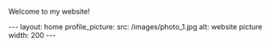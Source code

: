
<p>
  Welcome to my website!
</p>
---
layout: home
profile_picture:
  src: /images/photo_1.jpg
  alt: website picture
  width: 200
---

